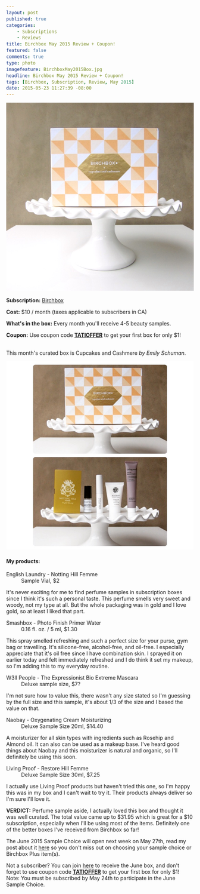 ```yaml
---
layout: post
published: true
categories: 
    - Subscriptions
    - Reviews
title: Birchbox May 2015 Review + Coupon!
featured: false
comments: true
type: photo
imagefeature: BirchboxMay2015Box.jpg
headline: Birchbox May 2015 Review + Coupon!
tags: [Birchbox, Subscription, Review, May 2015]
date: 2015-05-23 11:27:39 -08:00
---
```


<center><img src='/images/BirchboxMay2015Box.jpg'></center>
<p><b>Subscription:</b> <a href="https://www.birchbox.com/invite/whatsupmailbox">Birchbox</a></p>
<p><b>Cost:</b> $10 / month (taxes applicable to subscribers in CA)</p>
<p><b>What's in the box:</b> Every month you'll receive 4-5 beauty samples.</p>
<p><b>Coupon:</b> Use coupon code <a href="https://www.birchbox.com/invite/whatsupmailbox"><b>TATIOFFER</b></a> to get your first box for only $1!</p>
<br>

<DT>This month's curated box is Cupcakes and Cashmere <i>by Emily Schuman</i>.</DT>
<p><center><img src='/images/BirchboxMay2015Collage.jpg'></center></p>

<H4>My products:</H4>
<DL>
<DT>English Laundry - Notting Hill Femme</DT>
<DD>Sample Vial, $2</DD>
<p>It's never exciting for me to find perfume samples in subscription boxes since I think it's such a personal taste. This perfume smells very sweet and woody, not my type at all. But the whole packaging was in gold and I love gold, so at least I liked that part.</p>
</DL>
<DL>
<DT>Smashbox - Photo Finish Primer Water</DT>
<DD>0.16 fl. oz. / 5 ml, $1.30</DD>
<p>This spray smelled refreshing and such a perfect size for your purse, gym bag or travelling. It's silicone-free, alcohol-free, and oil-free. I especially appreciate that it's oil free since I have combination skin. I sprayed it on earlier today and felt immediately refreshed and I do think it set my makeup, so I'm adding this to my everyday routine.</p>
</DL>
<DL>
<DT>W3ll People - The Expressionist Bio Extreme Mascara</DT>
<DD>Deluxe sample size, $7?</DD>
<p>I'm not sure how to value this, there wasn't any size stated so I'm guessing by the full size and this sample, it's about 1/3 of the size and I based the value on that.</p>
</DL>
<DL>
<DT>Naobay - Oxygenating Cream Moisturizing</DT>
<DD>Deluxe Sample Size 20ml, $14.40</DD>
<p>A moisturizer for all skin types with ingredients such as Rosehip and Almond oil. It can also can be used as a makeup base. I've heard good things about Naobay and this moisturizer is natural and organic, so I'll definitely be using this soon.</p>
</DL>
<DL>
<DT>Living Proof - Restore Hill Femme</DT>
<DD>Deluxe Sample Size 30ml, $7.25</DD>
<p>I actually use Living Proof products but haven't tried this one, so I'm happy this was in my box and I can't wait to try it. Their products always deliver so I'm sure I'll love it.</p>
</DL>

<p><b>VERDICT:</b> Perfume sample aside, I actually loved this box and thought it was well curated. The total value came up to $31.95 which is great for a $10 subscription, especially when I'll be using most of the items. Definitely one of the better boxes I've received from Birchbox so far!</p>

<p>The June 2015 Sample Choice will open next week on May 27th, read my post about it <a href="http://whatsupmailbox.com/subscriptions/Birchbox-June2015-Sample-Choice-Plus-Reveal/">here</a> so you don't miss out on choosing your sample choice or Birchbox Plus item(s).</p>

<p>Not a subscriber? You can join <a href="https://www.birchbox.com/invite/whatsupmailbox">here</a> to receive the June box, and don't forget to use coupon code <a href="https://www.birchbox.com/invite/whatsupmailbox"><b>TATIOFFER</b></a> to get your first box for only $1! Note: You must be subscribed by May 24th to participate in the June Sample Choice.</p>
